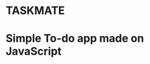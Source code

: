 # TASKMATE
# Simple To-do app made on JavaScript
<!-- Link to view it:  https://pvictordev.github.io/taskmate/ -->
